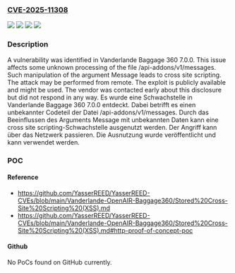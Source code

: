 ### [CVE-2025-11308](https://cve.mitre.org/cgi-bin/cvename.cgi?name=CVE-2025-11308)
![](https://img.shields.io/static/v1?label=Product&message=Baggage%20360&color=blue)
![](https://img.shields.io/static/v1?label=Version&message=7.0.0%20&color=brightgreen)
![](https://img.shields.io/static/v1?label=Vulnerability&message=Code%20Injection&color=brightgreen)
![](https://img.shields.io/static/v1?label=Vulnerability&message=Cross%20Site%20Scripting&color=brightgreen)

### Description

A vulnerability was identified in Vanderlande Baggage 360 7.0.0. This issue affects some unknown processing of the file /api-addons/v1/messages. Such manipulation of the argument Message leads to cross site scripting. The attack may be performed from remote. The exploit is publicly available and might be used. The vendor was contacted early about this disclosure but did not respond in any way.
Es wurde eine Schwachstelle in Vanderlande Baggage 360 7.0.0 entdeckt. Dabei betrifft es einen unbekannter Codeteil der Datei /api-addons/v1/messages. Durch das Beeinflussen des Arguments Message mit unbekannten Daten kann eine cross site scripting-Schwachstelle ausgenutzt werden. Der Angriff kann über das Netzwerk passieren. Die Ausnutzung wurde veröffentlicht und kann verwendet werden.

### POC

#### Reference
- https://github.com/YasserREED/YasserREED-CVEs/blob/main/Vanderlande-OpenAIR-Baggage360/Stored%20Cross-Site%20Scripting%20(XSS).md
- https://github.com/YasserREED/YasserREED-CVEs/blob/main/Vanderlande-OpenAIR-Baggage360/Stored%20Cross-Site%20Scripting%20(XSS).md#http-proof-of-concept-poc

#### Github
No PoCs found on GitHub currently.

